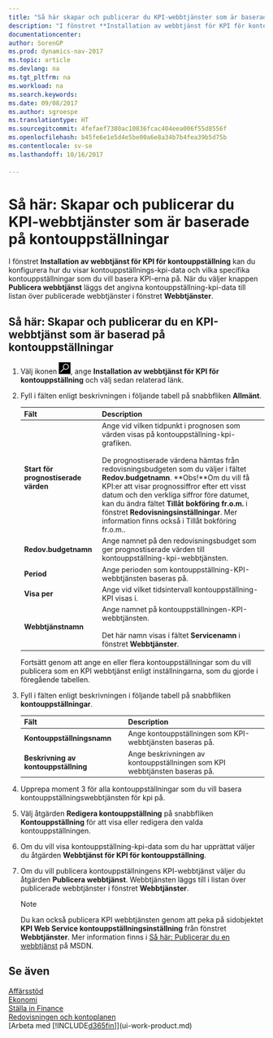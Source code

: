 ```yaml
---
title: "Så här skapar och publicerar du KPI-webbtjänster som är baserade på kontouppställningar"
description: "I fönstret **Installation av webbtjänst för KPI för kontouppställning**, kan du konfigurera hur du visar kontouppställnings-kpi-data och vilka specifika kontouppställningar som du vill basera KPI-erna på."
documentationcenter: 
author: SorenGP
ms.prod: dynamics-nav-2017
ms.topic: article
ms.devlang: na
ms.tgt_pltfrm: na
ms.workload: na
ms.search.keywords: 
ms.date: 09/08/2017
ms.author: sgroespe
ms.translationtype: HT
ms.sourcegitcommit: 4fefaef7380ac10836fcac404eea006f55d8556f
ms.openlocfilehash: b45fe6e1e5d4e5be00a6e8a34b7b4fea39b5d75b
ms.contentlocale: sv-se
ms.lasthandoff: 10/16/2017

---
```

# <a name="how-to-set-up-and-publish-kpi-web-services-based-on-account-schedules"></a>Så här: Skapar och publicerar du KPI-webbtjänster som är baserade på kontouppställningar
I fönstret **Installation av webbtjänst för KPI för kontouppställning** kan du konfigurera hur du visar kontouppställnings-kpi-data och vilka specifika kontouppställningar som du vill basera KPI-erna på. När du väljer knappen **Publicera webbtjänst** läggs det angivna kontouppställning-kpi-data till listan över publicerade webbtjänster i fönstret **Webbtjänster**.  

## <a name="to-set-up-and-publish-a-kpi-web-service-that-is-based-on-account-schedules"></a>Så här: Skapar och publicerar du en KPI-webbtjänst som är baserad på kontouppställningar  

1.  Välj ikonen ![Söka efter sida eller rapport](media/ui-search/search_small.png "ikonen Söka efter sida eller rapport"), ange **Installation av webbtjänst för KPI för kontouppställning** och välj sedan relaterad länk.  
2.  Fyll i fälten enligt beskrivningen i följande tabell på snabbfliken **Allmänt**.  

    |Fält|Description|  
    |---------------------------------|---------------------------------------|  
    |**Start för prognostiserade värden**|Ange vid vilken tidpunkt i prognosen som värden visas på kontouppställning-kpi-grafiken.<br /><br /> De prognostiserade värdena hämtas från redovisningsbudgeten som du väljer i fältet **Redov.budgetnamn**. **Obs!**Om du vill få KPI:er att visar prognossiffror efter ett visst datum och den verkliga siffror före datumet, kan du ändra fältet **Tillåt bokföring fr.o.m.** i fönstret **Redovisningsinställningar**. Mer information finns också i Tillåt bokföring fr.o.m..|  
    |**Redov.budgetnamn**|Ange namnet på den redovisningsbudget som ger prognostiserade värden till kontouppställning-kpi-webbtjänsten.|  
    |**Period**|Ange perioden som kontouppställning-KPI-webbtjänsten baseras på.|  
    |**Visa per**|Ange vid vilket tidsintervall kontouppställning-KPI visas i.|  
    |**Webbtjänstnamn**|Ange namnet på kontouppställningen-KPI-webbtjänsten.<br /><br /> Det här namn visas i fältet **Servicenamn** i fönstret **Webbtjänster**.|  

    Fortsätt genom att ange en eller flera kontouppställningar som du vill publicera som en KPI webbtjänst enligt inställningarna, som du gjorde i föregående tabellen.  

3.  Fyll i fälten enligt beskrivningen i följande tabell på snabbfliken **kontouppställningar**.  

    |Fält|Description|  
    |---------------------------------|---------------------------------------|  
    |**Kontouppställningsnamn**|Ange kontouppställningen som KPI-webbtjänsten baseras på.|  
    |**Beskrivning av kontouppställning**|Ange beskrivningen av kontouppställningen som KPI webbtjänsten baseras på.|  

4.  Upprepa moment 3 för alla kontouppställningar som du vill basera kontouppställningswebbtjänsten för kpi på.  
5.  Välj åtgärden **Redigera kontouppställning** på snabbfliken **Kontouppställning** för att visa eller redigera den valda kontouppställningen.  
6.  Om du vill visa kontouppställning-kpi-data som du har upprättat väljer du åtgärden **Webbtjänst för KPI för kontouppställning**.  
7.  Om du vill publicera kontouppställningens KPI-webbtjänst väljer du åtgärden **Publicera webbtjänst**. Webbtjänsten läggs till i listan över publicerade webbtjänster i fönstret **Webbtjänster**.  

    > [!NOTE]  
    >  Du kan också publicera KPI webbtjänsten genom att peka på sidobjektet **KPI Web Service kontouppställningsinställning** från fönstret **Webbtjänster**. Mer information finns i [Så här: Publicerar du en webbtjänst](https://msdn.microsoft.com/en-us/library/dd338978.aspx) på MSDN.  

## <a name="see-also"></a>Se även  
[Affärsstöd](bi.md)  
[Ekonomi](finance.md)  
[Ställa in Finance](finance-setup-finance.md)  
[Redovisningen och kontoplanen](finance-general-ledger.md)  
[Arbeta med [!INCLUDE[d365fin](includes/d365fin_md.md)]](ui-work-product.md)

